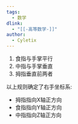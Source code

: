 ```yaml
---
tags:
  - 数学
dlink:
  - "[[-高等数学-]]"
author:
  - Cyletix
---
```

1. 食指与手掌平行
2. 中指与手掌垂直
3. 拇指垂直前两者

以上规则确定了右手坐标系: 
- 拇指指向X轴正方向
- 食指指向Y轴正方向
- 中指指向Z轴正方向